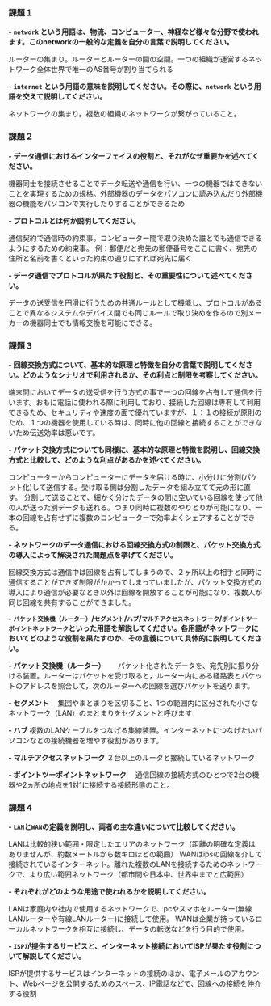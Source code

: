 ### 課題１

**- `network` という用語は、物流、コンピューター、神経など様々な分野で使われます。このnetworkの一般的な定義を自分の言葉で説明してください。**

ルーターの集まり。ルーターとルーターの間の空間。一つの組織が運営するネットワーク全体世界で唯一のAS番号が割り当てられる


**- `internet` という用語の意味を説明してください。その際に、`network` という用語を交えて説明してください。**

ネットワークの集まり。複数の組織のネットワークが繋がっていること。

### 課題２

**- データ通信におけるインターフェイスの役割と、それがなぜ重要かを述べてください。**

機器同士を接続させることでデータ転送や通信を行い、一つの機器ではできないことを実現するための規格。外部機器のデータをパソコンに読み込んだり外部機器の機能をパソコンで実行したりすることができるため

**- プロトコルとは何か説明してください。**

通信契約で通信時の約束事。コンピューター間で取り決めた誰とでも通信できるようにするための約束事。
例：郵便だと宛先の郵便番号をここに書く、宛先の住所と名前を書くといった約束の通りにすれば宛先に届く

**- データ通信でプロトコルが果たす役割と、その重要性について述べてください。**

データの送受信を円滑に行うための共通ルールとして機能し、プロトコルがあることで異なるシステムやデバイス間でも同じルールで取り決めを作るので別メーカーの機器同士でも情報交換を可能にできる。

### 課題３

**- 回線交換方式について、基本的な原理と特徴を自分の言葉で説明してください。どのようなシナリオで利用されるか、その利点と制限を考察してください。**

端末間においてデータの送受信を行う方式の事で一つの回線を占有して通信を行います。おもに電話に使われる際に利用しており、接続した回線は専有して利用できるため、セキュリティや速度の面で優れていますが、１：１の接続が原則のため、１つの機器を使用している時は、同時に他の回線と接続することができないため伝送効率は悪いです。

**- パケット交換方式についても同様に、基本的な原理と特徴を説明し、回線交換方式と比較して、どのような利点があるかを述べてください。**

コンピューターからコンピューターにデータを届ける時に、小分けに分割(パケット化)して送信する。受け取る側は分割したデータを組み立てて元の形に直す。
分割して送ることで、細かく分けたデータの間に空いている回線を使って他の人が送った別データも送れる。つまり同時に複数のやりとりが可能になり、一本の回線を占有せずに複数のコンピューターで効率よくシェアすることができる。

**- ネットワークのデータ通信における回線交換方式の制限と、パケット交換方式の導入によって解決された問題点を挙げてください。**

回線交換方式は通信中は回線を占有してしまうので、２ヶ所以上の相手と同時に通信することができず制限がかかってしまっていましたが、パケット交換方式の導入により通信が必要なとき以外は回線を開放することが可能になり、複数人が同じ回線を共有することができました。

**- `パケット交換機（ルーター）`/`セグメント`/`ハブ`/`マルチアクセスネットワーク`/`ポイントツーポイントネットワーク`といった用語を解説してください。各用語がネットワークにおいてどのような役割を果たすのか、その意義について具体的に説明してください。**

**- パケット交換機（ルーター）**　
　パケット化されたデータを、宛先別に振り分ける装置。ルーターはパケットを受け取ると，ルーター内にある経路表とパケットのアドレスを照合して，次のルーターへの回線を選びパケットを送ります。

**- セグメント**
　集団やまとまりを区切ること、1つの範囲内に区分された小さなネットワーク（LAN）のまとまりをセグメントと呼びます

**- ハブ**
複数のLANケーブルをつなげる集線装置。インターネットにつなげたいパソコンなどの接続機器を増やす役割があります。

**- マルチアクセスネットワーク**
２台以上のルータと接続しているネットワーク

**- ポイントツーポイントネットワーク**　
通信回線の接続方式のひとつで2台の機器や2ヵ所の地点を1対1に接続する接続形態のこと。


### 課題４

**- `LAN`と`WAN`の定義を説明し、両者の主な違いについて比較してください。**

LANは比較的狭い範囲・限定したエリアのネットワーク（距離の明確な定義はありませんが、約数メートルから数キロほどの範囲）
WANはipsの回線を介して接続されているインターネット。離れた複数のLANを接続するためのネットワークで、より広い範囲ネットワーク（都市間や日本中、世界中までと広範囲）

 **- それぞれがどのような用途で使われるかを説明してください。**

LANは家庭内や社内で使用するネットワークで、pcやスマホをルーター(無線LANルーターや有線LANルーター)に接続して使用。
WANは企業が持っているローカルネットワークを相互に接続し、データの転送などを行う目的で使用。

**- `ISP`が提供するサービスと、インターネット接続においてISPが果たす役割について解説してください。**

ISPが提供するサービスはインターネットの接続のほか、電子メールのアカウント、Webページを公開するためのスペース、IP電話などで、回線への接続を仲介する役割

